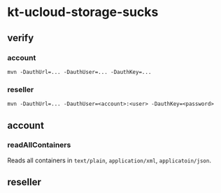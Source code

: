 # kt-ucloud-storage-sucks

## verify
### account
```
mvn -DauthUrl=... -DauthUser=... -DauthKey=...
```
### reseller
```
mvn -DauthUrl=... -DauthUser=<account>:<user> -DauthKey=<password>
```

## account

### readAllContainers
Reads all containers in `text/plain`, `application/xml`, `applicatoin/json`.

## reseller

